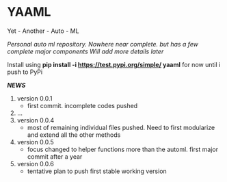 # YAAML
Yet - Another - Auto - ML

*Personal auto ml repository. Nowhere near complete. but has a few complete major components
Will add more details later*

Install using __pip install -i https://test.pypi.org/simple/ yaaml__ for now until i push to PyPi

___NEWS___
1. version 0.0.1
	- first commit. incomplete codes pushed
2. ...
3. version 0.0.4
	- most of remaining individual files pushed. Need to first modularize and extend all the other methods
4. version 0.0.5
    - focus changed to helper functions more than the automl. first major commit after a year
5. version 0.0.6
    - tentative plan to push first stable working version
